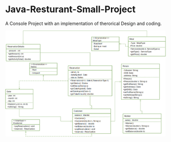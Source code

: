 # Java-Resturant-Small-Project
A Console Project with an implementation of therorical Design and coding.

<img src="https://github.com/mobeenk/Java-Resturant-Small-Project/blob/master/Resturant.png?raw=true" />
